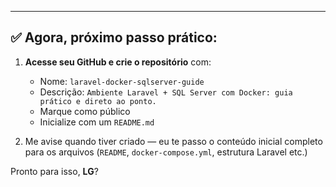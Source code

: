 
---

## ✅ Agora, próximo passo prático:

1. **Acesse seu GitHub e crie o repositório** com:
   - Nome: `laravel-docker-sqlserver-guide`
   - Descrição: `Ambiente Laravel + SQL Server com Docker: guia prático e direto ao ponto.`
   - Marque como público
   - Inicialize com um `README.md`

2. Me avise quando tiver criado — eu te passo o conteúdo inicial completo para os arquivos (`README`, `docker-compose.yml`, estrutura Laravel etc.)

Pronto para isso, **LG**?
